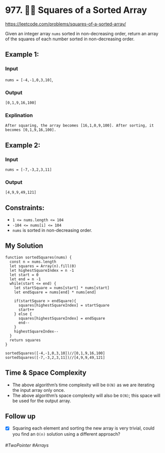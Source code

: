 # 977. 🧙‍♀️ Squares of a Sorted Array
https://leetcode.com/problems/squares-of-a-sorted-array/

Given an integer array `nums` sorted in non-decreasing order, return an array of the squares of each number sorted in non-decreasing order.
## Example 1:

### Input
`nums = [-4,-1,0,3,10]`,
### Output
`[0,1,9,16,100]`
### Explination
`After squaring, the array becomes [16,1,0,9,100].
After sorting, it becomes [0,1,9,16,100].`

## Example 2:

### Input
`nums = [-7,-3,2,3,11]`
### Output
`[4,9,9,49,121]`


## Constraints:

- `1 <= nums.length <= 104`
- `-104 <= nums[i] <= 104`
- `nums` is sorted in non-decreasing order.

## My Solution

````
function sortedSquares(nums) {
  const n = nums.length
  let squares = Array(n).fill(0)
  let highestSquareIndex = n -1
  let start = 0
  let end = n -1
  while(start <= end) {
    let startSquare = nums[start] * nums[start]
    let endSquare = nums[end] * nums[end]
    
    if(startSquare > endSquare){
      squares[highestSquareIndex] = startSquare
      start++
    } else {
      squares[highestSquareIndex] = endSquare
      end--
    }
    highestSquareIndex--
  }
  return squares
}

sortedSquares([-4,-1,0,3,10])//[0,1,9,16,100]
sortedSquares([-7,-3,2,3,11])//[4,9,9,49,121]
````

## Time & Space Complexity
- The above algorithm’s time complexity will be `O(N)` as we are iterating the input array only once.
- The above algorithm’s space complexity will also be `O(N)`; this space will be used for the output array.

## Follow up
- [x] Squaring each element and sorting the new array is very trivial, could you find an `O(n)` solution using a different approach?

###### #TwoPointer #Arrays

